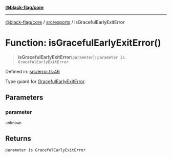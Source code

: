 [**@black-flag/core**](../../../README.md)

***

[@black-flag/core](../../../README.md) / [src/exports](../README.md) / isGracefulEarlyExitError

# Function: isGracefulEarlyExitError()

> **isGracefulEarlyExitError**(`parameter`): `parameter is GracefulEarlyExitError`

Defined in: [src/error.ts:46](https://github.com/Xunnamius/black-flag/blob/5e1e5b553c79657a97e5923bcba77a292781de9e/src/error.ts#L46)

Type guard for [GracefulEarlyExitError](../classes/GracefulEarlyExitError.md).

## Parameters

### parameter

`unknown`

## Returns

`parameter is GracefulEarlyExitError`
